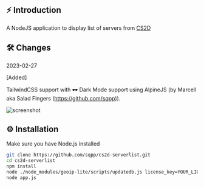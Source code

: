 ## ⚡️ Introduction
A NodeJS application to display list of servers from [CS2D](https://cs2d.com)

## 🛠️ Changes 
2023-02-27

[Added] 

TailwindCSS support with 🕶️ Dark Mode support using AlpineJS (by Marcell aka Salad Fingers (https://github.com/sqpp)).

![screenshot](https://i.imgur.com/zGNTP4E.png)

## ⚙️ Installation
Make sure you have Node.js installed
```bash
git clone https://github.com/sqpp/cs2d-serverlist.git
cd cs2d-serverlist
npm install
node ./node_modules/geoip-lite/scripts/updatedb.js license_key=YOUR_LICENSE_KEY
node app.js
```
